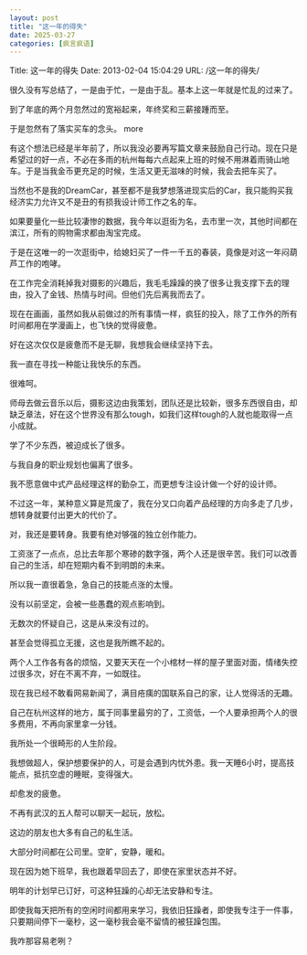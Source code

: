 ```yaml
---
layout: post
title: "这一年的得失"
date: 2025-03-27
categories: [疯言疯语]
---
```


Title: 这一年的得失
Date: 2013-02-04 15:04:29
URL: /这一年的得失/

很久没有写总结了，一是由于忙，一是由于乱。基本上这一年就是忙乱的过来了。

到了年底的两个月忽然过的宽裕起来，年终奖和三薪接踵而至。

于是忽然有了落实买车的念头。
more

有这个想法已经是半年前了，所以我没必要再写篇文章来鼓励自己行动。现在只是希望过的好一点，不必在多雨的杭州每每六点起来上班的时候不用淋着雨骑山地车。于是当我金币更充足的时候，生活又更无滋味的时候，我会去把车买了。

当然也不是我的DreamCar，甚至都不是我梦想落进现实后的Car，我只能购买我经济实力允许又不是丑的有损我设计师工作之名的车。

如果要量化一些比较凄惨的数据，我今年以逛街为名，去市里一次，其他时间都在滨江，所有的购物需求都由淘宝完成。

于是在这唯一的一次逛街中，给媳妇买了一件一千五的春装，竟像是对这一年闷葫芦工作的咆哮。

在工作完全消耗掉我对摄影的兴趣后，我毛毛躁躁的换了很多让我支撑下去的理由，投入了金钱、热情与时间。但他们先后离我而去了。

现在在画画，虽然如我从前做过的所有事情一样，疯狂的投入，除了工作外的所有时间都用在学漫画上，也飞快的觉得疲惫。

好在这次仅仅是疲惫而不是无聊，我想我会继续坚持下去。

我一直在寻找一种能让我快乐的东西。

很难呵。

师母去做云音乐以后，摄影这边由我策划，团队还是比较新，很多东西很自由，却缺乏章法，好在这个世界没有那么tough，如我们这样tough的人就也能取得一点小成就。

学了不少东西，被迫成长了很多。

与我自身的职业规划也偏离了很多。

我不愿意做中式产品经理这样的勤杂工，而更想专注设计做一个好的设计师。

不过这一年，某种意义算是荒废了，我在分叉口向着产品经理的方向多走了几步，想转身就要付出更大的代价了。

对，我还是要转身。我要有绝对够强的独立创作能力。

工资涨了一点点，总比去年那个寒碜的数字强，两个人还是很辛苦。我们可以改善自己的生活，却在短期内看不到明朗的未来。

所以我一直很着急，急自己的技能点涨的太慢。

没有以前坚定，会被一些愚蠢的观点影响到。

无数次的怀疑自己，这是从来没有过的。

甚至会觉得孤立无援，这也是我所瞧不起的。

两个人工作各有各的烦恼，又要天天在一个小棺材一样的屋子里面对面，情绪失控过很多次，好在不离不弃，一如既往。

现在我已经不敢看网易新闻了，满目疮痍的国联系自己的家，让人觉得活的无趣。

自己在杭州这样的地方，属于同事里最穷的了，工资低，一个人要承担两个人的很多费用，不再向家里拿一分钱。

我所处一个很畸形的人生阶段。

我想做超人，保护想要保护的人，可是会遇到内忧外患。我一天睡6小时，提高技能点，抵抗空虚的睡眠，变得强大。

却愈发的疲惫。

不再有武汉的五人帮可以聊天一起玩，放松。

这边的朋友也大多有自己的私生活。

大部分时间都在公司里。空旷，安静，暖和。

现在因为她下班早，我也跟着早回去了，即使在家里状态并不好。

明年的计划早已订好，可这种狂躁的心却无法安静和专注。

即使我每天把所有的空闲时间都用来学习，我依旧狂躁者，即使我专注于一件事，只要期间停下一毫秒，这一毫秒我会毫不留情的被狂躁包围。

我咋那容易老咧？